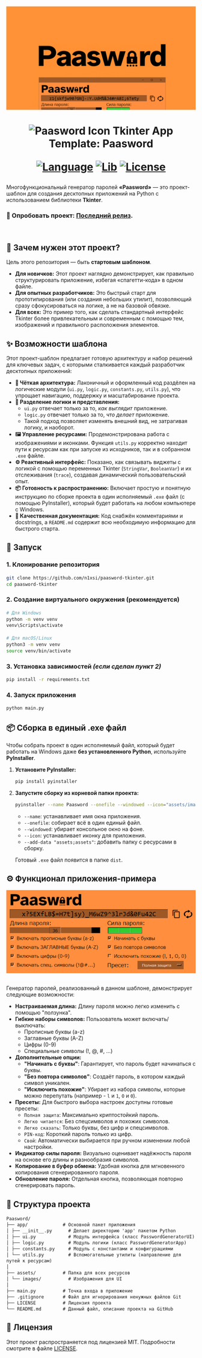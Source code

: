 <h1 align="center">
  <img src="assets/images/preview.png" align="top" alt="Paasword Preview">
</h1>

<h1 align="center">
  <img src="assets/images/logo.ico" width="44" align="top" alt="Paasword Icon">
  Tkinter App Template: Paasword
  
  [![Language](https://custom-icon-badges.demolab.com/badge/Python%203.10+-9e5826?logo=pythonn)](#)
  [![Lib](https://custom-icon-badges.demolab.com/badge/Tkinter%208.6-9e5826?logo=tkinter)](#)
  [![License](https://custom-icon-badges.demolab.com/badge/License%20MIT-9e5826?logo=law&label)](https://github.com/n1xsi/paasword-tkinter/blob/main/LICENSE)
  
</h1>

Многофункциональный генератор паролей **«Paasword»** — это проект-шаблон для создания десктопных приложений на Python с использованием библиотеки **Tkinter**.

<h3>
  
  🧪 Опробовать проект: [Последний релиз](https://github.com/n1xsi/paasword-tkinter/releases/latest).

</h3>

<br>

## 🎯 Зачем нужен этот проект?

Цель этого репозитория — быть **стартовым шаблоном**.

*   **Для новичков:** Этот проект наглядно демонстрирует, как правильно структурировать приложение, избегая «спагетти-кода» в одном файле.
*   **Для опытных разработчиков:** Это быстрый старт для прототипирования (или создания небольших утилит), позволяющий сразу сфокусироваться на логике, а не на базовой обвязке.
*   **Для всех:** Это пример того, как сделать стандартный интерфейс Tkinter более привлекательным и современным с помощью тем, изображений и правильного расположения элементов.

## ✨ Возможности шаблона

Этот проект-шаблон предлагает готовую архитектуру и набор решений для ключевых задач, с которыми сталкивается каждый разработчик десктопных приложений:

*   **🧱 Чёткая архитектура:** Лаконичный и оформленный код раздёлен на логические модули (`ui.py`, `logic.py`, `constants.py`, `utils.py`), что упрощает навигацию, поддержку и масштабирование проекта.
*   **🎨 Разделение логики и представления:**
    *   `ui.py` отвечает только за то, *как выглядит* приложение.
    *   `logic.py` отвечает только за то, *что делает* приложение.
    *   Такой подход позволяет изменять внешний вид, не затрагивая логику, и наоборот.
*   **🖼️ Управление ресурсами:** Продемонстрирована работа с изображениями и иконками. Функция `utils.py` корректно находит пути к ресурсам как при запуске из исходников, так и в собранном `.exe` файле.
*   **⚙️ Реактивный интерфейс:** Показано, как связывать виджеты с логикой с помощью переменных Tkinter (`StringVar`, `BooleanVar`) и их отслеживания (`trace`), создавая динамический пользовательский опыт.
*   **📦 Готовность к распространению:** Включает простую и понятную инструкцию по сборке проекта в один исполняемый `.exe` файл (с помощью PyInstaller), который будет работать на любом компьютере с Windows.
*   **📜 Качественная документация:** Код снабжён комментариями и docstrings, а `README.md` содержит всю необходимую информацию для быстрого старта.

## 🚀 Запуск

### 1. Клонирование репозитория
```bash
git clone https://github.com/n1xsi/paasword-tkinter.git
cd paasword-tkinter
```

### 2. Создание виртуального окружения (рекомендуется)
```bash
# Для Windows
python -m venv venv
venv\Scripts\activate

# Для macOS/Linux
python3 -m venv venv
source venv/bin/activate
```

### 3. Установка зависимостей *(если сделан пункт 2)*
```bash
pip install -r requirements.txt
```

### 4. Запуск приложения
```bash
python main.py
```

## 📦 Сборка в единый .exe файл
Чтобы собрать проект в один исполняемый файл, который будет работать на Windows даже **без установленного Python**, используйте **PyInstaller**.

1.  **Установите PyInstaller:**
    ```bash
    pip install pyinstaller
    ```
    
2.  **Запустите сборку из корневой папки проекта:**
    ```bash
    pyinstaller --name Paasword --onefile --windowed --icon="assets/images/logo.ico" --add-data="assets;assets" main.py
    ```
    *   `--name`: устанавливает имя окна приложения.
    *   `--onefile`: собирает всё в один единый файл.
    *   `--windowed`: убирает консольное окно на фоне.
    *   `--icon`: устанавливает иконку для приложения.
    *   `--add-data "assets;assets"`: добавить папку с ресурсами в сборку.

    Готовый `.exe` файл появится в папке `dist`.

## ⚙️ Функционал приложения-примера

<div align="center">
  <img src="assets/images/menu.png" align="top" alt="Paasword Menu">
</div>

<br>

Генератор паролей, реализованный в данном шаблоне, демонстрирует следующие возможности:

*   **Настраиваемая длина:** Длину пароля можно легко изменить с помощью "ползунка".
*   **Гибкие наборы символов:** Пользователь может включать/выключать:
    *   Прописные буквы (a-z)
    *   Заглавные буквы (A-Z)
    *   Цифры (0-9)
    *   Специальные символы (!, @, #, ...)
*   **Дополнительные опции:**
    *   **"Начинать с буквы"**: Гарантирует, что пароль будет начинаться с буквы.
    *   **"Без повтора символов"**: Создаёт пароль, в котором каждый символ уникален.
    *   **"Исключить похожие"**: Убирает из набора символы, которые можно перепутать (например - `l` и `1`, `O` и `0`).
*   **Пресеты:** Для быстрого выбора настроек доступны готовые пресеты:
    *   `Полная защита`: Максимально криптостойкий пароль.
    *   `Легко читается`: Без спецсимволов и похожих символов.
    *   `Легко сказать`: Только буквы, без цифр и спецсимволов.
    *   `PIN-код`: Короткий пароль только из цифр.
    *   `Свой`: Автоматически выбирается при ручном изменении любой настройки.
*   **Индикатор силы пароля:** Визуально оценивает надёжность пароля на основе его длины и разнообразия символов.
*   **Копирование в буфер обмена:** Удобная кнопка для мгновенного копирования сгенерированного пароля.
*   **Обновление пароля:** Отдельная кнопка, позволяющая повторно сгенерировать пароль. 

## 📂 Структура проекта
```
Paasword/
├── app/             # Основной пакет приложения
│ ├── __init__.py      # Делает директорию 'app' пакетом Python
│ ├── ui.py            # Модуль интерфейса (класс PasswordGeneratorUI)
│ ├── logic.py         # Модуль логики (класс PasswordGeneratorApp)
│ ├── constants.py     # Модуль с константами и конфигурациями
│ └── utils.py         # Вспомогательные утилиты (направление для путей к ресурсам)
│
├── assets/          # Папка для всех ресурсов
│ └── images/          # Изображения для UI
│
├── main.py          # Точка входа в приложение
├── .gitignore       # Файл для игнорирования ненужных файлов Git
├── LICENSE          # Лицензия проекта
└── README.md        # Данный файл, описание проекта на GitHub
```

## 📄 Лицензия
Этот проект распространяется под лицензией MIT. Подробности смотрите в файле [LICENSE](https://github.com/n1xsi/paasword-tkinter/blob/main/LICENSE "MIT License").
